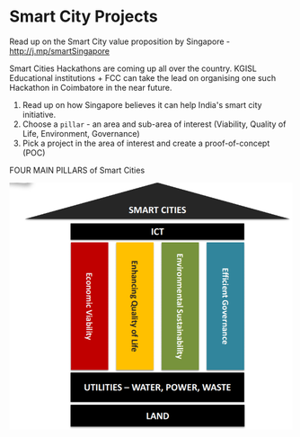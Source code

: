 # Smart City Projects 

Read up on the Smart City value proposition by Singapore - http://j.mp/smartSingapore

Smart Cities Hackathons are coming up all over the country. KGISL Educational institutions + FCC 
can take the lead on organising one such Hackathon in Coimbatore in the near future.

1. Read up on how Singapore believes it can help India's smart city initiative.
2. Choose a `pillar` - an area and sub-area of interest (Viability, Quality of Life, Environment, Governance)
3. Pick a project in the area of interest and create a proof-of-concept (POC)

FOUR MAIN PILLARS of Smart Cities

![Pillars](smart/4PillarsSmartCities.png)



